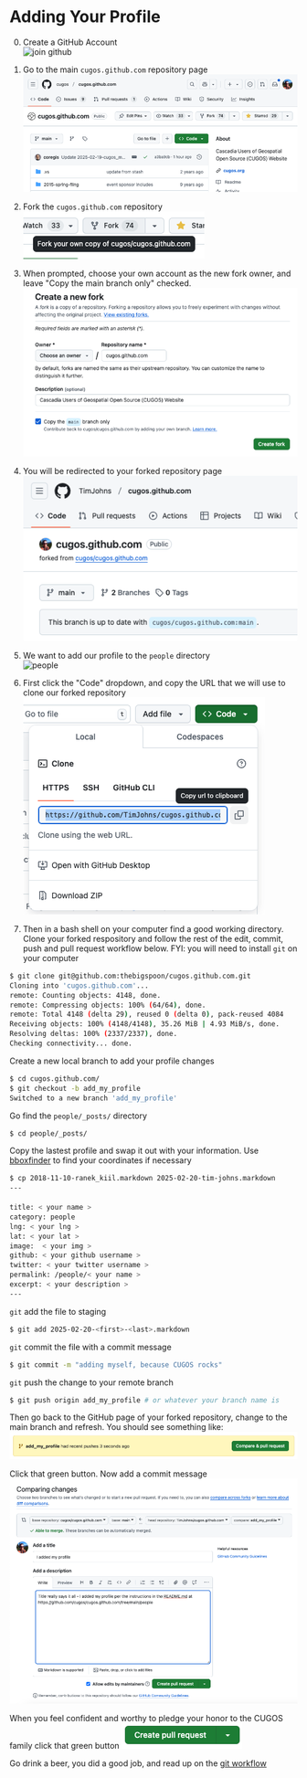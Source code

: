 # Adding Your Profile

0. Create a GitHub Account<br/>
![join github](image/join_github.png)

0. Go to the main `cugos.github.com` repository page<br/>
![cugos](image/cugos.png)

0. Fork the `cugos.github.com` repository<br/>
![fork it](image/fork_it.png)

0. When prompted, choose your own account as the new fork owner, and leave "Copy the main branch only" checked.<br/>
![fork it to you](image/fork_it_to_you.png)

0. You will be redirected to your forked repository page<br/>
![forked](image/forked_repo.png)

0. We want to add our profile to the `people` directory<br/>
![people](image/people.png)

0. First click the "Code" dropdown, and copy the URL that we will use to clone our forked repository<br/>
![clone_repo](image/clone_repo.png)

0. Then in a bash shell on your computer find a good working directory. Clone your forked respository and follow the rest of the edit, commit, push and pull request workflow below. FYI: you will need to install `git` on your computer<br/>
```bash
$ git clone git@github.com:thebigspoon/cugos.github.com.git
Cloning into 'cugos.github.com'...
remote: Counting objects: 4148, done.
remote: Compressing objects: 100% (64/64), done.
remote: Total 4148 (delta 29), reused 0 (delta 0), pack-reused 4084
Receiving objects: 100% (4148/4148), 35.26 MiB | 4.93 MiB/s, done.
Resolving deltas: 100% (2337/2337), done.
Checking connectivity... done.
```

Create a new local branch to add your profile changes<br/>
```bash
$ cd cugos.github.com/
$ git checkout -b add_my_profile
Switched to a new branch 'add_my_profile'
```

Go find the `people/_posts/` directory<br/>
```bash
$ cd people/_posts/
```

Copy the lastest profile and swap it out with your information. Use [bboxfinder](http://bboxfinder.com) to find your coordinates if necessary<br/>
```bash
$ cp 2018-11-10-ranek_kiil.markdown 2025-02-20-tim-johns.markdown
---
 
title: < your name >
category: people
lng: < your lng >
lat: < your lat >
image:  < your img >
github: < your github username >
twitter: < your twitter username >
permalink: /people/< your name >
excerpt: < your description >
---
```

`git` add the file to staging<br/>
```bash
$ git add 2025-02-20-<first>-<last>.markdown
```

`git` commit the file with a commit message<br/>
```bash
$ git commit -m "adding myself, because CUGOS rocks"
```

`git` push the change to your remote branch<br/>
```bash
$ git push origin add_my_profile # or whatever your branch name is 
```

Then go back to the GitHub page of your forked repository, change to the main branch and refresh. You should see something like:<br/>
![pull_request](image/pull_request.png)

Click that green button. Now add a commit message
![commit_message](image/commit_message.png)

When you feel confident and worthy to pledge your honor to the CUGOS family click that green button
![click_pull_request](image/click_pull_request.png)

Go drink a beer, you did a good job, and read up on the [git workflow](http://rogerdudler.github.io/git-guide/)
